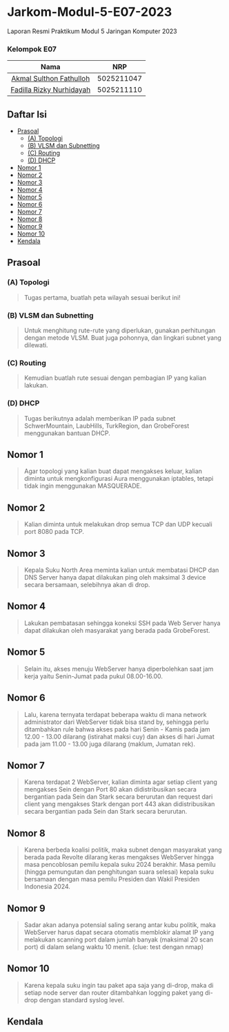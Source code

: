 # Jarkom-Modul-5-E07-2023
Laporan Resmi Praktikum Modul 5 Jaringan Komputer 2023

### Kelompok E07
| Nama | NRP |
|:----:|:---:|
| [Akmal Sulthon Fathulloh](https://github.com/afsulthon) | 5025211047 |
| [Fadilla Rizky Nurhidayah](https://github.com/fadillaarn) | 5025211110 |

## Daftar Isi
- [Prasoal](#prasoal)
  - [(A) Topologi](#a-topologi)
  - [(B) VLSM dan Subnetting](#b-vlsm-dan-subnetting)
  - [(C) Routing](#c-routing)
  - [(D) DHCP](#d-dhcp)
- [Nomor 1](#nomor-1)
- [Nomor 2](#nomor-2)
- [Nomor 3](#nomor-3)
- [Nomor 4](#nomor-4)
- [Nomor 5](#nomor-5)
- [Nomor 6](#nomor-6)
- [Nomor 7](#nomor-7)
- [Nomor 8](#nomor-8)
- [Nomor 9](#nomor-9)
- [Nomor 10](#nomor-10)
- [Kendala](#kendala)

## Prasoal
### (A) Topologi
> Tugas pertama, buatlah peta wilayah sesuai berikut ini!

### (B) VLSM dan Subnetting
> Untuk menghitung rute-rute yang diperlukan, gunakan perhitungan dengan metode VLSM. Buat juga pohonnya, dan lingkari subnet yang dilewati.

### (C) Routing
> Kemudian buatlah rute sesuai dengan pembagian IP yang kalian lakukan.

### (D) DHCP
> Tugas berikutnya adalah memberikan IP pada subnet SchwerMountain, LaubHills, TurkRegion, dan GrobeForest menggunakan bantuan DHCP.

## Nomor 1
> Agar topologi yang kalian buat dapat mengakses keluar, kalian diminta untuk mengkonfigurasi Aura menggunakan iptables, tetapi tidak ingin menggunakan MASQUERADE.

## Nomor 2
> Kalian diminta untuk melakukan drop semua TCP dan UDP kecuali port 8080 pada TCP.

## Nomor 3
> Kepala Suku North Area meminta kalian untuk membatasi DHCP dan DNS Server hanya dapat dilakukan ping oleh maksimal 3 device secara bersamaan, selebihnya akan di drop.

## Nomor 4
> Lakukan pembatasan sehingga koneksi SSH pada Web Server hanya dapat dilakukan oleh masyarakat yang berada pada GrobeForest.

## Nomor 5
> Selain itu, akses menuju WebServer hanya diperbolehkan saat jam kerja yaitu Senin-Jumat pada pukul 08.00-16.00.

## Nomor 6
> Lalu, karena ternyata terdapat beberapa waktu di mana network administrator dari WebServer tidak bisa stand by, sehingga perlu ditambahkan rule bahwa akses pada hari Senin - Kamis pada jam 12.00 - 13.00 dilarang (istirahat maksi cuy) dan akses di hari Jumat pada jam 11.00 - 13.00 juga dilarang (maklum, Jumatan rek).

## Nomor 7
> Karena terdapat 2 WebServer, kalian diminta agar setiap client yang mengakses Sein dengan Port 80 akan didistribusikan secara bergantian pada Sein dan Stark secara berurutan dan request dari client yang mengakses Stark dengan port 443 akan didistribusikan secara bergantian pada Sein dan Stark secara berurutan.

## Nomor 8
> Karena berbeda koalisi politik, maka subnet dengan masyarakat yang berada pada Revolte dilarang keras mengakses WebServer hingga masa pencoblosan pemilu kepala suku 2024 berakhir. Masa pemilu (hingga pemungutan dan penghitungan suara selesai) kepala suku bersamaan dengan masa pemilu Presiden dan Wakil Presiden Indonesia 2024.

## Nomor 9
> Sadar akan adanya potensial saling serang antar kubu politik, maka WebServer harus dapat secara otomatis memblokir  alamat IP yang melakukan scanning port dalam jumlah banyak (maksimal 20 scan port) di dalam selang waktu 10 menit.  (clue: test dengan nmap)

## Nomor 10
> Karena kepala suku ingin tau paket apa saja yang di-drop, maka di setiap node server dan router ditambahkan logging paket yang di-drop dengan standard syslog level.

## Kendala
